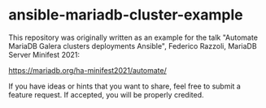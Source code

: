 # ansible-mariadb-cluster-example

This repository was originally written as an example for the talk "Automate MariaDB Galera clusters deployments Ansible", Federico Razzoli, MariaDB Server Minifest 2021:

https://mariadb.org/ha-minifest2021/automate/

If you have ideas or hints that you want to share, feel free to submit a feature request. If accepted, you will be properly credited.

